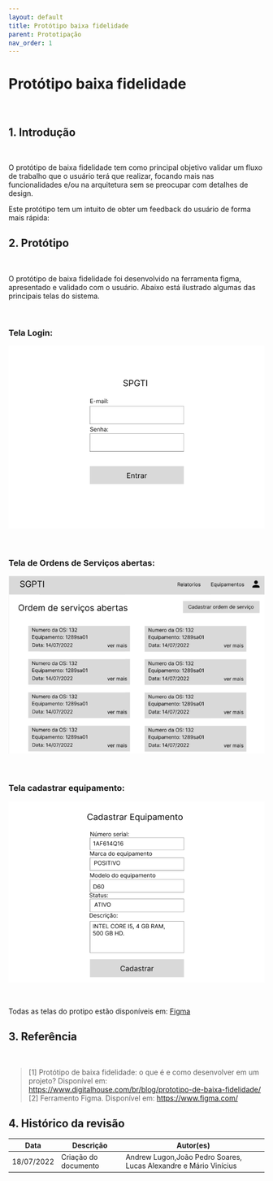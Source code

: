 ```yaml
---
layout: default
title: Protótipo baixa fidelidade
parent: Prototipação
nav_order: 1
---
```


# Protótipo baixa fidelidade

<br>

## 1. Introdução


<br>
<p>
O protótipo de baixa fidelidade tem como principal objetivo validar um fluxo de trabalho que o usuário terá que realizar, focando mais nas funcionalidades e/ou na arquitetura sem se preocupar com detalhes de design. 
</p>
Este protótipo tem um intuito de obter um feedback do usuário de forma mais rápida:

<br>

## 2. Protótipo

<br>

O protótipo de baixa fidelidade foi desenvolvido na ferramenta figma, apresentado e validado com o usuário. Abaixo está ilustrado algumas das principais telas do sistema.

<br>

### Tela Login:
![Tela Login](../../assets/images/prototipo-baixa-fidelidade/tela-login.png)

<br>

### Tela de Ordens de Serviços abertas:
![Tela Ordens de serviços abertas](../../assets/images/prototipo-baixa-fidelidade/tela-ordem-servicos.png)

<br>

### Tela cadastrar equipamento:
![Tela Cadastrar equipamento](../../assets/images/prototipo-baixa-fidelidade/tela-cadastrar-equipamento.png)

<br>

Todas as telas do protipo estão disponíveis em: 
[Figma](https://www.figma.com/file/JTsTpcNziovScbWZ1ts1q1/Alectrion?node-id=0%3A1)

## 3. Referência

<br>

> [1] Protótipo de baixa fidelidade: o que é e como desenvolver em um projeto? Disponível em: https://www.digitalhouse.com/br/blog/prototipo-de-baixa-fidelidade/
> [2] Ferramento Figma. Disponível em: https://www.figma.com/



## 4. Histórico da revisão

|**Data**|**Descrição**|**Autor(es)**|
|--------|-------------|-------------|
|18/07/2022|Criação do documento| Andrew Lugon,João Pedro Soares, Lucas Alexandre e Mário Vinícius|

